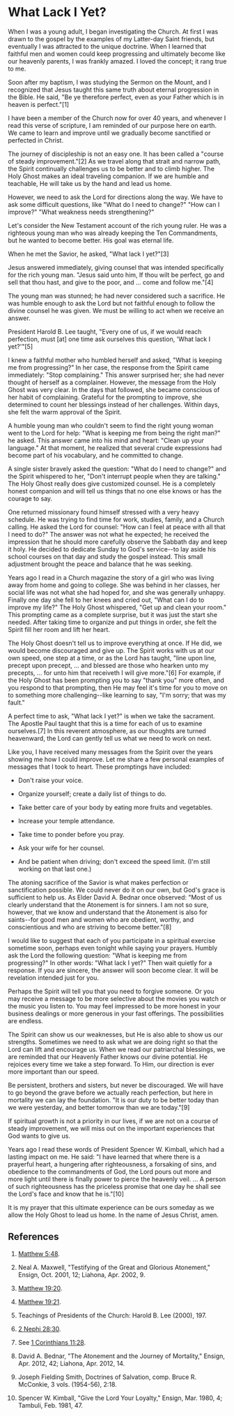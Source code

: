 # What Lack I Yet?

When I was a young adult, I began investigating the Church. At first I was
drawn to the gospel by the examples of my Latter-day Saint friends, but
eventually I was attracted to the unique doctrine. When I learned that
faithful men and women could keep progressing and ultimately become like our
heavenly parents, I was frankly amazed. I loved the concept; it rang true to
me.

Soon after my baptism, I was studying the Sermon on the Mount, and I
recognized that Jesus taught this same truth about eternal progression in the
Bible. He said, "Be ye therefore perfect, even as your Father which is in
heaven is perfect."[1]

I have been a member of the Church now for over 40 years, and whenever I read
this verse of scripture, I am reminded of our purpose here on earth. We came
to learn and improve until we gradually become sanctified or perfected in
Christ.

The journey of discipleship is not an easy one. It has been called a "course
of steady improvement."[2] As we travel along that strait and narrow path, the
Spirit continually challenges us to be better and to climb higher. The Holy
Ghost makes an ideal traveling companion. If we are humble and teachable, He
will take us by the hand and lead us home.

However, we need to ask the Lord for directions along the way. We have to ask
some difficult questions, like "What do I need to change?" "How can I
improve?" "What weakness needs strengthening?"

Let's consider the New Testament account of the rich young ruler. He was a
righteous young man who was already keeping the Ten Commandments, but he
wanted to become better. His goal was eternal life.

When he met the Savior, he asked, "What lack I yet?"[3]

Jesus answered immediately, giving counsel that was intended specifically for
the rich young man. "Jesus said unto him, If thou wilt be perfect, go and sell
that thou hast, and give to the poor, and ... come and follow me."[4]

The young man was stunned; he had never considered such a sacrifice. He was
humble enough to ask the Lord but not faithful enough to follow the divine
counsel he was given. We must be willing to act when we receive an answer.

President Harold B. Lee taught, "Every one of us, if we would reach
perfection, must [at] one time ask ourselves this question, 'What lack I
yet?'"[5]

I knew a faithful mother who humbled herself and asked, "What is keeping me
from progressing?" In her case, the response from the Spirit came immediately:
"Stop complaining." This answer surprised her; she had never thought of
herself as a complainer. However, the message from the Holy Ghost was very
clear. In the days that followed, she became conscious of her habit of
complaining. Grateful for the prompting to improve, she determined to count
her blessings instead of her challenges. Within days, she felt the warm
approval of the Spirit.

A humble young man who couldn't seem to find the right young woman went to the
Lord for help: "What is keeping me from being the right man?" he asked. This
answer came into his mind and heart: "Clean up your language." At that moment,
he realized that several crude expressions had become part of his vocabulary,
and he committed to change.

A single sister bravely asked the question: "What do I need to change?" and
the Spirit whispered to her, "Don't interrupt people when they are talking."
The Holy Ghost really does give customized counsel. He is a completely honest
companion and will tell us things that no one else knows or has the courage to
say.

One returned missionary found himself stressed with a very heavy schedule. He
was trying to find time for work, studies, family, and a Church calling. He
asked the Lord for counsel: "How can I feel at peace with all that I need to
do?" The answer was not what he expected; he received the impression that he
should more carefully observe the Sabbath day and keep it holy. He decided to
dedicate Sunday to God's service--to lay aside his school courses on that day
and study the gospel instead. This small adjustment brought the peace and
balance that he was seeking.

Years ago I read in a Church magazine the story of a girl who was living away
from home and going to college. She was behind in her classes, her social life
was not what she had hoped for, and she was generally unhappy. Finally one day
she fell to her knees and cried out, "What can I do to improve my life?" The
Holy Ghost whispered, "Get up and clean your room." This prompting came as a
complete surprise, but it was just the start she needed. After taking time to
organize and put things in order, she felt the Spirit fill her room and lift
her heart.

The Holy Ghost doesn't tell us to improve everything at once. If He did, we
would become discouraged and give up. The Spirit works with us at our own
speed, one step at a time, or as the Lord has taught, "line upon line, precept
upon precept, ... and blessed are those who hearken unto my precepts, ... for unto
him that receiveth I will give more."[6] For example, if the Holy Ghost has
been prompting you to say "thank you" more often, and you respond to that
prompting, then He may feel it's time for you to move on to something more
challenging--like learning to say, "I'm sorry; that was my fault."

A perfect time to ask, "What lack I yet?" is when we take the sacrament. The
Apostle Paul taught that this is a time for each of us to examine
ourselves.[7] In this reverent atmosphere, as our thoughts are turned
heavenward, the Lord can gently tell us what we need to work on next.

Like you, I have received many messages from the Spirit over the years showing
me how I could improve. Let me share a few personal examples of messages that
I took to heart. These promptings have included:

  * Don't raise your voice.

  * Organize yourself; create a daily list of things to do.

  * Take better care of your body by eating more fruits and vegetables.

  * Increase your temple attendance.

  * Take time to ponder before you pray.

  * Ask your wife for her counsel.

  * And be patient when driving; don't exceed the speed limit. (I'm still working on that last one.)

The atoning sacrifice of the Savior is what makes perfection or sanctification
possible. We could never do it on our own, but God's grace is sufficient to
help us. As Elder David A. Bednar once observed: "Most of us clearly
understand that the Atonement is for sinners. I am not so sure, however, that
we know and understand that the Atonement is also for saints--for good men and
women who are obedient, worthy, and conscientious and who are striving to
become better."[8]

I would like to suggest that each of you participate in a spiritual exercise
sometime soon, perhaps even tonight while saying your prayers. Humbly ask the
Lord the following question: "What is keeping me from progressing?" In other
words: "What lack I yet?" Then wait quietly for a response. If you are
sincere, the answer will soon become clear. It will be revelation intended
just for you.

Perhaps the Spirit will tell you that you need to forgive someone. Or you may
receive a message to be more selective about the movies you watch or the music
you listen to. You may feel impressed to be more honest in your business
dealings or more generous in your fast offerings. The possibilities are
endless.

The Spirit can show us our weaknesses, but He is also able to show us our
strengths. Sometimes we need to ask what we are doing right so that the Lord
can lift and encourage us. When we read our patriarchal blessings, we are
reminded that our Heavenly Father knows our divine potential. He rejoices
every time we take a step forward. To Him, our direction is ever more
important than our speed.

Be persistent, brothers and sisters, but never be discouraged. We will have to
go beyond the grave before we actually reach perfection, but here in mortality
we can lay the foundation. "It is our duty to be better today than we were
yesterday, and better tomorrow than we are today."[9]

If spiritual growth is not a priority in our lives, if we are not on a course
of steady improvement, we will miss out on the important experiences that God
wants to give us.

Years ago I read these words of President Spencer W. Kimball, which had a
lasting impact on me. He said: "I have learned that where there is a prayerful
heart, a hungering after righteousness, a forsaking of sins, and obedience to
the commandments of God, the Lord pours out more and more light until there is
finally power to pierce the heavenly veil. ... A person of such righteousness
has the priceless promise that one day he shall see the Lord's face and know
that he is."[10]

It is my prayer that this ultimate experience can be ours someday as we allow
the Holy Ghost to lead us home. In the name of Jesus Christ, amen.

## References

  1.  [Matthew 5:48](https://www.lds.org/scriptures/nt/matt/5.48?lang=eng#47).

  2.  Neal A. Maxwell, "Testifying of the Great and Glorious Atonement," Ensign, Oct. 2001, 12; Liahona, Apr. 2002, 9.

  3.  [Matthew 19:20](https://www.lds.org/scriptures/nt/matt/19.20?lang=eng#19).

  4.  [Matthew 19:21](https://www.lds.org/scriptures/nt/matt/19.21?lang=eng#20).

  5.  Teachings of Presidents of the Church: Harold B. Lee (2000), 197.

  6.  [2 Nephi 28:30](https://www.lds.org/scriptures/bofm/2-ne/28.30?lang=eng#29).

  7.  See [1 Corinthians 11:28](https://www.lds.org/scriptures/nt/1-cor/11.28?lang=eng#27).

  8.  David A. Bednar, "The Atonement and the Journey of Mortality," Ensign, Apr. 2012, 42; Liahona, Apr. 2012, 14.

  9.  Joseph Fielding Smith, Doctrines of Salvation, comp. Bruce R. McConkie, 3 vols. (1954-56), 2:18.

  10.  Spencer W. Kimball, "Give the Lord Your Loyalty," Ensign, Mar. 1980, 4; Tambuli, Feb. 1981, 47.


